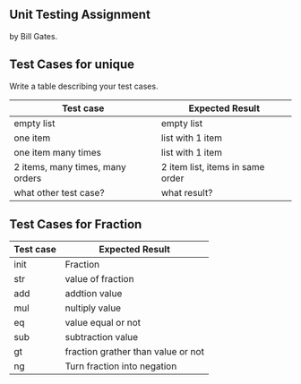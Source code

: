 ## Unit Testing Assignment

by Bill Gates.


## Test Cases for unique

Write a table describing your test cases.

| Test case                        | Expected Result                  |
|----------------------------------|----------------------------------|
| empty list                       | empty list                       |
| one item                         | list with 1 item                 |
| one item many times              | list with 1 item                 |
| 2 items, many times, many orders | 2 item list, items in same order |
| what other test case?            | what result?                     |


## Test Cases for Fraction

| Test case | Expected Result                    |
|-----------|------------------------------------|
| init      | Fraction                           |
| str       | value of fraction                  |
| add       | addtion value                      |
| mul       | nultiply value                     |
| eq        | value equal or not                 |
| sub       | subtraction value                  |
| gt        | fraction grather than value or not |
| ng        | Turn fraction into negation        |